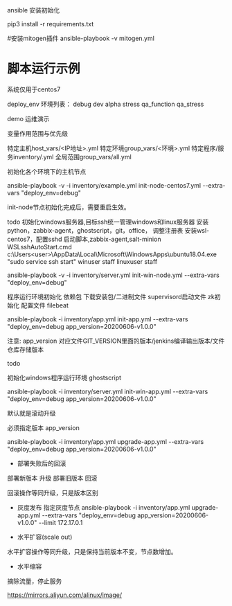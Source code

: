 ansible 安装初始化

pip3 install -r requirements.txt

#安装mitogen插件
ansible-playbook -v mitogen.yml

# 脚本运行示例
系统仅用于centos7

deploy_env 环境列表：
debug
dev
alpha
stress
qa_function
qa_stress

demo 运维演示

变量作用范围与优先级

特定主机host_vars/<IP地址>.yml
特定环境group_vars/<环境>.yml
特定程序/服务inventory/<invent>.yml
全局范围group_vars/all.yml

初始化各个环境下的主机节点


ansible-playbook -v -i inventory/example.yml init-node-centos7.yml --extra-vars "deploy_env=debug"

init-node节点初始化完成后，需要重启生效。

todo
初始化windows服务器,目标ssh统一管理windows和linux服务器
安装python，zabbix-agent，ghostscript，git，office，
调整注册表
安装wsl-centos7，配置sshd 启动脚本,zabbix-agent,salt-minion
WSLsshAutoStart.cmd
c:\Users\<user>\AppData\Local\Microsoft\WindowsApps\ubuntu18.04.exe "sudo service ssh start"
winuser staff
linuxuser staff


ansible-playbook -v -i inventory/server.yml init-win-node.yml --extra-vars "deploy_env=debug"

程序运行环境初始化
依赖包
下载安装包/二进制文件
supervisord启动文件
zk初始化
配置文件
filebeat

ansible-playbook -i inventory/app.yml init-app.yml --extra-vars "deploy_env=debug app_version=20200606-v1.0.0"

注意:
app_version 对应文件GIT_VERSION里面的版本/jenkins编译输出版本/文件仓库存储版本

todo

初始化windows程序运行环境
ghostscript

ansible-playbook -i inventory/server.yml init-win-app.yml --extra-vars "deploy_env=debug app_version=20200606-v1.0.0"

默认就是滚动升级

必须指定版本
app_version

ansible-playbook -i inventory/app.yml upgrade-app.yml --extra-vars "deploy_env=debug app_version=20200606-v1.0.0"

* 部署失败后的回滚

部署新版本 升级
部署旧版本 回滚

回滚操作等同升级，只是版本区别

* 灰度发布 指定灰度节点
ansible-playbook -i inventory/app.yml upgrade-app.yml --extra-vars "deploy_env=debug app_version=20200606-v1.0.0" --limit 172.17.0.1

* 水平扩容(scale out)

水平扩容操作等同升级，只是保持当前版本不变，节点数增加。

* 水平缩容

摘除流量，停止服务



https://mirrors.aliyun.com/alinux/image/
